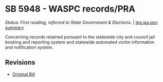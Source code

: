 # SB 5948 - WASPC records/PRA
*Status: First reading, referred to State Government & Elections.* | [leg.wa.gov summary](https://app.leg.wa.gov/billsummary?BillNumber=5948&Year=2021)

Concerning records retained pursuant to the statewide city and council jail booking and reporting system and statewide automated victim information and notification system.

## Revisions
* [Original Bill](1/)
